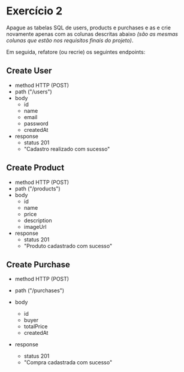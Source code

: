# Exercício 2

Apague as tabelas SQL de users, products e purchases e as e crie novamente apenas com as colunas descritas abaixo _(são as mesmas colunas que estão nos requisitos finais do projeto)_.

Em seguida, refatore (ou recrie) os seguintes endpoints:

## Create User
- method HTTP (POST)
- path ("/users")
- body
    - id
    - name
    - email
    - password
    - createdAt
- response
    - status 201
    - "Cadastro realizado com sucesso"

## Create Product
- method HTTP (POST)
- path ("/products")
- body
    - id
    - name
    - price
    - description
    - imageUrl
- response
    - status 201
    - "Produto cadastrado com sucesso"

## Create Purchase
- method HTTP (POST)
- path ("/purchases")
- body
    - id
    - buyer
    - totalPrice
    - createdAt

    
- response
    - status 201
    - "Compra cadastrada com sucesso"
